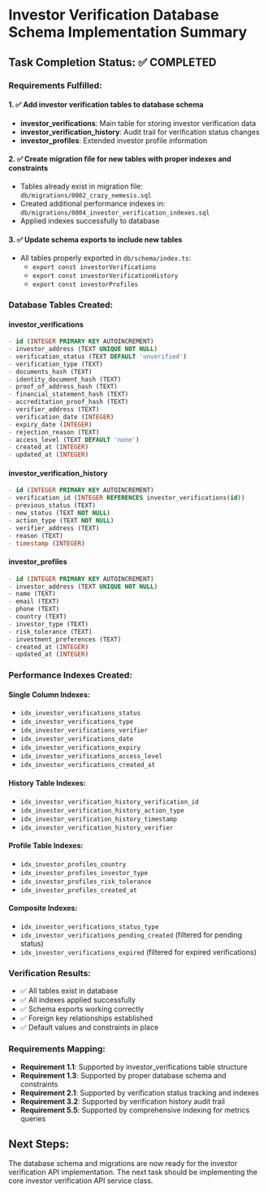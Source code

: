 # Investor Verification Database Schema Implementation Summary

## Task Completion Status: ✅ COMPLETED

### Requirements Fulfilled:

#### 1. ✅ Add investor verification tables to database schema
- **investor_verifications**: Main table for storing investor verification data
- **investor_verification_history**: Audit trail for verification status changes  
- **investor_profiles**: Extended investor profile information

#### 2. ✅ Create migration file for new tables with proper indexes and constraints
- Tables already exist in migration file: `db/migrations/0002_crazy_nemesis.sql`
- Created additional performance indexes in: `db/migrations/0004_investor_verification_indexes.sql`
- Applied indexes successfully to database

#### 3. ✅ Update schema exports to include new tables
- All tables properly exported in `db/schema/index.ts`:
  - `export const investorVerifications`
  - `export const investorVerificationHistory` 
  - `export const investorProfiles`

### Database Tables Created:

#### investor_verifications
```sql
- id (INTEGER PRIMARY KEY AUTOINCREMENT)
- investor_address (TEXT UNIQUE NOT NULL)
- verification_status (TEXT DEFAULT 'unverified')
- verification_type (TEXT)
- documents_hash (TEXT)
- identity_document_hash (TEXT)
- proof_of_address_hash (TEXT)
- financial_statement_hash (TEXT)
- accreditation_proof_hash (TEXT)
- verifier_address (TEXT)
- verification_date (INTEGER)
- expiry_date (INTEGER)
- rejection_reason (TEXT)
- access_level (TEXT DEFAULT 'none')
- created_at (INTEGER)
- updated_at (INTEGER)
```

#### investor_verification_history
```sql
- id (INTEGER PRIMARY KEY AUTOINCREMENT)
- verification_id (INTEGER REFERENCES investor_verifications(id))
- previous_status (TEXT)
- new_status (TEXT NOT NULL)
- action_type (TEXT NOT NULL)
- verifier_address (TEXT)
- reason (TEXT)
- timestamp (INTEGER)
```

#### investor_profiles
```sql
- id (INTEGER PRIMARY KEY AUTOINCREMENT)
- investor_address (TEXT UNIQUE NOT NULL)
- name (TEXT)
- email (TEXT)
- phone (TEXT)
- country (TEXT)
- investor_type (TEXT)
- risk_tolerance (TEXT)
- investment_preferences (TEXT)
- created_at (INTEGER)
- updated_at (INTEGER)
```

### Performance Indexes Created:

#### Single Column Indexes:
- `idx_investor_verifications_status`
- `idx_investor_verifications_type`
- `idx_investor_verifications_verifier`
- `idx_investor_verifications_date`
- `idx_investor_verifications_expiry`
- `idx_investor_verifications_access_level`
- `idx_investor_verifications_created_at`

#### History Table Indexes:
- `idx_investor_verification_history_verification_id`
- `idx_investor_verification_history_action_type`
- `idx_investor_verification_history_timestamp`
- `idx_investor_verification_history_verifier`

#### Profile Table Indexes:
- `idx_investor_profiles_country`
- `idx_investor_profiles_investor_type`
- `idx_investor_profiles_risk_tolerance`
- `idx_investor_profiles_created_at`

#### Composite Indexes:
- `idx_investor_verifications_status_type`
- `idx_investor_verifications_pending_created` (filtered for pending status)
- `idx_investor_verifications_expired` (filtered for expired verifications)

### Verification Results:
- ✅ All tables exist in database
- ✅ All indexes applied successfully
- ✅ Schema exports working correctly
- ✅ Foreign key relationships established
- ✅ Default values and constraints in place

### Requirements Mapping:
- **Requirement 1.1**: Supported by investor_verifications table structure
- **Requirement 1.3**: Supported by proper database schema and constraints
- **Requirement 2.1**: Supported by verification status tracking and indexes
- **Requirement 3.2**: Supported by verification history audit trail
- **Requirement 5.5**: Supported by comprehensive indexing for metrics queries

## Next Steps:
The database schema and migrations are now ready for the investor verification API implementation. The next task should be implementing the core investor verification API service class.